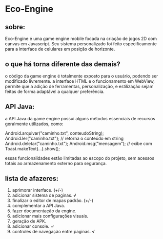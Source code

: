 # Eco-Engine

## sobre:
Eco-Engine é uma game engine mobile focada na criação de jogos 2D com canvas em Javascript. Seu sistema personalizado foi feito especificamente para a interface de celulares em posição de horizonte.

## o que há torna diferente das demais?
o código da game engine é totalmente exposto para o usuário, podendo ser modificado livremente.
a interface HTML e o funcionamento em WebView, permite que a adição de ferramentas, personalização, e estilização sejam feitas de forma adaptável a qualquer preferência.

## API Java:
a API Java da game engine possuí alguns métodos essenciais de recursos geralmente utilizados, como:

Android.arquivar("caminho.txt", conteudoString);
Android.ler("caminho.txt"); // retorna o conteúdo em string
Android.deletar("caminho.txt");
Android.msg("mensagem"); // exibe com Toast.makeText(...).show();

essas funcionalidades estão limitadas ao escopo do projeto, sem acessos totais ao armazenamento externo para segurança.

## lista de afazeres:
1. aprimorar interface. (+/-)
2. adicionar sistema de paginas. √
3. finalizar o editor de mapas padrão. (+/-)
4. complementar a API Java.
5. fazer documentação da engine.
6. adicionar mais configurações visuais.
7. geração de APK.
8. adicionar console. ✓
9. controles de navegação entre paginas. √